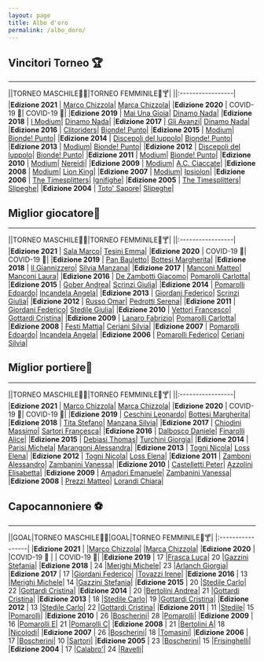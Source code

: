 ```yaml
---
layout: page
title: Albo d'oro
permalink: /albo_doro/
---
```


## Vincitori Torneo 🏆

-------

||TORNEO MASCHILE🤴🍻|TORNEO FEMMINILE👸🍸|
||:-----------------|
|**Edizione 2021** | [Marco Chizzola](/calciosplash_lizzana/squadra/)| [Marca Chizzola](/calciosplash_lizzana/squadra/)|
|**Edizione 2020** | COVID-19 🦠| COVID-19 🦠|
|**Edizione 2019** | [Mai Una Gioia](/calciosplash_lizzana/squadra/mai_una_gioia)| [Dinamo Nada](/calciosplash_lizzana/squadra/dinamo_nada)|
|**Edizione 2018** | [I Modium](/calciosplash_lizzana/squadra/modium)| [Dinamo Nada](/calciosplash_lizzana/squadra/dinamo_nada)|
|**Edizione 2017** | [Gli Avanzi](/calciosplash_lizzana/squadra/avanzi)| [Dinamo Nada](/calciosplash_lizzana/squadra/dinamo_nada)|
|**Edizione 2016** | [Clitoriders](/calciosplash_lizzana/squadra/clitoriders)| [Bionde! Punto](/calciosplash_lizzana/squadra/bionde_punto)|
|**Edizione 2015** | [Modium](/calciosplash_lizzana/squadra/modium)| [Bionde! Punto](/calciosplash_lizzana/squadra/bionde_punto)|
|**Edizione 2014** | [Discepoli del luppolo](/calciosplash_lizzana/squadra/discepoli_del_luppolo)| [Bionde! Punto](/calciosplash_lizzana/squadra/bionde_punto)|
|**Edizione 2013** | [Modium](/calciosplash_lizzana/squadra/modium)| [Bionde! Punto](/calciosplash_lizzana/squadra/bionde_punto)|
|**Edizione 2012** | [Discepoli del luppolo](/calciosplash_lizzana/squadra/discepoli_del_luppolo)| [Bionde! Punto](/calciosplash_lizzana/squadra/bionde_punto)|
|**Edizione 2011** | [Modium](/calciosplash_lizzana/squadra/modium)| [Bionde! Punto](/calciosplash_lizzana/squadra/bionde_punto/)|
|**Edizione 2010** | [Modium](/calciosplash_lizzana/squadra/modium)| [Nereidi](/calciosplash_lizzana/squadra/nereidi)|
|**Edizione 2009** | [Modium](/calciosplash_lizzana/squadra/modium)| [A.C. Ciaccate](/calciosplash_lizzana/squadra/acciaccate/)|
|**Edizione 2008** | [Modium](/calciosplash_lizzana/squadra/modium)| [Lion King](/calciosplash_lizzana/squadra/lion_king)|
|**Edizione 2007** | [Modium](/calciosplash_lizzana/squadra/modium)| [Ipsiolon](/calciosplash_lizzana/squadra/ipsilon/)|
|**Edizione 2006** | [The Timesplitters](/calciosplash_lizzana/squadra/timesplitters)| [Ignifighe](/calciosplash_lizzana/squadra/ignifighe)|
|**Edizione 2005** | [The Timesplitters](/calciosplash_lizzana/squadra/timesplitters)| [Slipeghe](/calciosplash_lizzana/squadra/slipeghe)|
|**Edizione 2004** | [Toto' Sapore](/calciosplash_lizzana/squadra/toto_sapore)| [Slipeghe](/calciosplash_lizzana/squadra/slipeghe)|

## Miglior giocatore🥇

-------

||TORNEO MASCHILE🤴🍻|TORNEO FEMMINILE👸🍸|
||:-----------------|
|**Edizione 2021** | [Sala Marco](/calciosplash_lizzana/giocatore/clitoriders)| [Tesini Emma](/calciosplash_lizzana/giocatore/dinamo_nada/)|
|**Edizione 2020** | COVID-19 🦠| COVID-19 🦠|
|**Edizione 2019** | [Pan Bauletto](/calciosplash_lizzana/giocatore/ceschini_leonardo)| [Bottesi Margherita](/calciosplash_lizzana/giocatore/bottesi_margherita)|
|**Edizione 2018** | [Il Giannizzero](/calciosplash_lizzana/giocatore/tita_stefano)| [Silvia Manzana](/calciosplash_lizzana/giocatore/manzana_silvia)|
|**Edizione 2017** | [Manconi Matteo](/calciosplash_lizzana/giocatore/manconi_matteo)| [Manconi Laura](/calciosplash_lizzana/giocatore/manconi_laura)|
|**Edizione 2016** | [De Zambotti Giacomo](/calciosplash_lizzana/giocatore/dezambotti_giacomo)| [Pomarolli Carlotta](/calciosplash_lizzana/giocatore/pomarolli_carlotta)|
|**Edizione 2015** | [Gober Andrea](/calciosplash_lizzana/giocatore/gober_andrea)| [Scrinzi Giulia](/calciosplash_lizzana/giocatore/scrinzi_giulia)|
|**Edizione 2014** | [Pomarolli Edoardo](/calciosplash_lizzana/giocatore/pomarolli_edoardo)| [Incandela Angela](/calciosplash_lizzana/giocatore/incandela_angela)|
|**Edizione 2013** | [Giordani Federico](/calciosplash_lizzana/giocatore/giordani_federico)| [Scrinzi Giulia](/calciosplash_lizzana/giocatore/scrinzi_giulia)|
|**Edizione 2012** | [Russo Omar](/calciosplash_lizzana/giocatore/russo_omar)| [Pedrotti Serena](/calciosplash_lizzana/giocatore/pedrotti_serena)|
|**Edizione 2011** | [Giordani Federico](/calciosplash_lizzana/giocatore/giordani_federico)| [Stedile Giulia](/calciosplash_lizzana/giocatore/stedile_giulia)|
|**Edizione 2010** | [Vettori Francesco](/calciosplash_lizzana/giocatore/vettori_francesco)| [Gottardi Cristina](/calciosplash_lizzana/giocatore/gottardi_cristina)|
|**Edizione 2009** | [Lanaro Fabrizio](/calciosplash_lizzana/giocatore/lanaro_fabrizio)| [Pomarolli Carlotta](/calciosplash_lizzana/giocatore/pomarolli_carlotta)|
|**Edizione 2008** | [Festi Mattia](/calciosplash_lizzana/giocatore/festi_mattia)| [Ceriani Silvia](/calciosplash_lizzana/giocatore/ceriani_silvia)|
|**Edizione 2007** | [Pomarolli Edoardo](/calciosplash_lizzana/giocatore/pomarolli_edoardo)| [Incandela Angela](/calciosplash_lizzana/giocatore/incandela_angela)|
|**Edizione 2006** | [Pomarolli Federico](/calciosplash_lizzana/giocatore/pomarolli_federico)| [Ceriani Silvia](/calciosplash_lizzana/giocatore/ceriani_silvia)|

## Miglior portiere🧤

-------

||TORNEO MASCHILE🤴🍻|TORNEO FEMMINILE👸🍸|
||:-----------------|
|**Edizione 2021** | [Marco Chizzola](/calciosplash_lizzana/giocatore/)| [Marca Chizzola](/calciosplash_lizzana/giocatore/)|
|**Edizione 2020** | COVID-19 🦠| COVID-19 🦠|
|**Edizione 2019** | [Ceschini Leonardo](/calciosplash_lizzana/giocatore/ceschini_leonardo)| [Bottesi Margherita](/calciosplash_lizzana/giocatore/bottesi_margherita)|
|**Edizione 2018** | [Tita Stefano](/calciosplash_lizzana/giocatore/tita_stefano)| [Manzana Silvia](/calciosplash_lizzana/giocatore/manzana_silvia)|
|**Edizione 2017** | [Chiodini Massimo](/calciosplash_lizzana/giocatore/chiodini_massimo)| [Sartori Francesca](/calciosplash_lizzana/giocatore/sartori_francesca)|
|**Edizione 2016** | [Dalbosco Daniele](/calciosplash_lizzana/giocatore/dalbosco_daniele)| [Finarolli Alice](/calciosplash_lizzana/giocatore/finarolli_alice)|
|**Edizione 2015** | [Debiasi Thomas](/calciosplash_lizzana/giocatore/debiasi_thomas)| [Turchini Giorgia](/calciosplash_lizzana/giocatore/turchini_giorgia)|
|**Edizione 2014** | [Parisi Michela](/calciosplash_lizzana/giocatore/parisi_michele)| [Marangoni Alessandra](/calciosplash_lizzana/giocatore/marangoni_alessandra)|
|**Edizione 2013** | [Togni Nicola](/calciosplash_lizzana/giocatore/togni_nicola)| [Loss Elena](/calciosplash_lizzana/giocatore/loss_elena)|
|**Edizione 2012** | [Togni Nicola](/calciosplash_lizzana/giocatore/togni_nicola)| [Loss Elena](/calciosplash_lizzana/giocatore/loss_elena)|
|**Edizione 2011** | [Zamboni Alessandro](/calciosplash_lizzana/giocatore/zamboni_alessandro)| [Zambanini Vanessa](/calciosplash_lizzana/giocatore/dinamozambanini_vanessa)|
|**Edizione 2010** | [Castelletti Peter](/calciosplash_lizzana/giocatore/castelletti_peter)| [Azzolini Elisabetta](/calciosplash_lizzana/giocatore/azzolini_elisabetta)|
|**Edizione 2009** | [Amadori Emanuele](/calciosplash_lizzana/giocatore/amadori_emanuele)| [Zambanini Vanessa](/calciosplash_lizzana/giocatore/zambanini_vanessa)|
|**Edizione 2008** | [Prezzi Matteo](/calciosplash_lizzana/giocatore/prezzi_matteo)| [Lorandi Chiara](/calciosplash_lizzana/giocatore/lorandi_chiara)|

## Capocannoniere ⚽

-------

||GOAL|TORNEO MASCHILE🤴🍻|GOAL|TORNEO FEMMINILE👸🍸|
|:-----------------|
|**Edizione 2021** | |[Marco Chizzola](/calciosplash_lizzana/giocatore/clitoriders)| |[Marca Chizzola](/calciosplash_lizzana/giocatore/dinamo_nada/)|
|**Edizione 2020** |  |COVID-19 🦠 | | COVID-19 🦠|
|**Edizione 2019** | 17  |[Frasca Luca](/calciosplash_lizzana/giocatore/frasca_luca)| 20 |[Gazzini Stefania](/calciosplash_lizzana/giocatore/gazzini_stefania/)|
|**Edizione 2018** | 24 |[Merighi Michele](/calciosplash_lizzana/giocatore/merighi_michele)| 23 |[Arlanch Giorgia](/calciosplash_lizzana/giocatore/arlanch_giorgia/)|
|**Edizione 2017** | 17 |[Giordani Federico](/calciosplash_lizzana/giocatore/giordani_federico)| |[Tovazzi Irene](/calciosplash_lizzana/giocatore/tovazzi_irene/)|
|**Edizione 2016** | 13 |[Merighi Michele](/calciosplash_lizzana/giocatore/merighi_michele)| 14 |[Gazzini Stefania](/calciosplash_lizzana/giocatore/gazzini_stefania)|
|**Edizione 2015** | 20 |[Stedile Carlo](/calciosplash_lizzana/giocatore/stedile_carlo)| 22 |[Gottardi Cristina](/calciosplash_lizzana/giocatore/gottardi_cristina)|
|**Edizione 2014** | 20 |[Bertolini Andrea](/calciosplash_lizzana/giocatore/bertolini_andrea)| 21 |[Gottardi Cristina](/calciosplash_lizzana/giocatore/gottardi_cristina)|
|**Edizione 2013** | 18 |[Stedile Carlo](/calciosplash_lizzana/giocatore/stedile_carlo)| 19 |[Gottardi Cristina](/calciosplash_lizzana/giocatore/gottardi_cristina)|
|**Edizione 2012** | 13  |[Stedile Carlo](/calciosplash_lizzana/giocatore/stedile_carlo)| 22 |[Gottardi Cristina](/calciosplash_lizzana/giocatore/gottardi_cristina)|
|**Edizione 2011** | 11  |[Stedile](/calciosplash_lizzana/giocatore/)| 15 |[Pomarolli](/calciosplash_lizzana/giocatore/)|
|**Edizione 2010** | 26 |[Boscherini](/calciosplash_lizzana/giocatore/)| 28 |[Pomarolli](/calciosplash_lizzana/giocatore/)|
|**Edizione 2009** | 16 |[Pomarolli E](/calciosplash_lizzana/giocatore/)| 21 |[Pomarolli C](/calciosplash_lizzana/giocatore/)|
|**Edizione 2008** | 21 |[Bertolini A](/calciosplash_lizzana/giocatore/)| 18 |[Nicolodi](/calciosplash_lizzana/giocatore/)|
|**Edizione 2007** | 26  |[Boscherini](/calciosplash_lizzana/giocatore/)| 18 |[Tomasini](/calciosplash_lizzana/giocatore/)|
|**Edizione 2006** | 17 |[Boscherini](/calciosplash_lizzana/giocatore/)| 10 |[Sartori](/calciosplash_lizzana/giocatore/)|
|**Edizione 2005** | 23 |[Boscherini](/calciosplash_lizzana/giocatore/)| 15 |[Frisinghelli](/calciosplash_lizzana/giocatore/)|
|**Edizione 2004** | 17 |[Calabro'](/calciosplash_lizzana/giocatore/)| 24 |[Ravelli](/calciosplash_lizzana/giocatore/)|